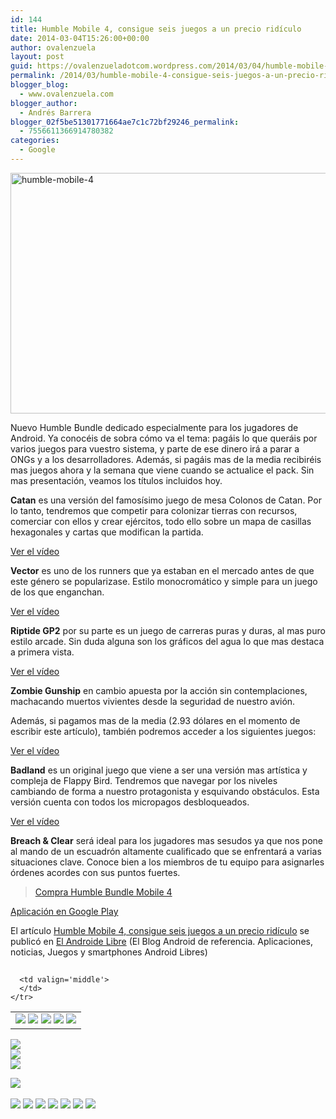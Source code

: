 ```yaml
---
id: 144
title: Humble Mobile 4, consigue seis juegos a un precio ridículo
date: 2014-03-04T15:26:00+00:00
author: ovalenzuela
layout: post
guid: https://ovalenzueladotcom.wordpress.com/2014/03/04/humble-mobile-4-consigue-seis-juegos-a-un-precio-ridiculo
permalink: /2014/03/humble-mobile-4-consigue-seis-juegos-a-un-precio-ridiculo.html
blogger_blog:
  - www.ovalenzuela.com
blogger_author:
  - Andrés Barrera
blogger_02f5be51301771664ae7c1c72bf29246_permalink:
  - 7556611366914780382
categories:
  - Google
---
```

<a href="http://www.elandroidelibre.com/2014/03/humble-mobile-4-consigue-seis-juegos-a-un-precio-ridiculo.html/humble-mobile-4" rel="attachment wp-att-129791"><img class="aligncenter size-large wp-image-129791" alt="humble-mobile-4" src="http://www.elandroidelibre.com/wp-content/uploads/2014/03/humble-mobile-4-680x385.jpg" width="680" height="385" /></a>

Nuevo Humble Bundle dedicado especialmente para los jugadores de Android. Ya conocéis de sobra cómo va el tema: pagáis lo que queráis por varios juegos para vuestro sistema, y parte de ese dinero irá a parar a ONGs y a los desarrolladores. Además, si pagáis mas de la media recibiréis mas juegos ahora y la semana que viene cuando se actualice el pack. Sin mas presentación, veamos los títulos incluidos hoy.

**Catan** es una versión del famosísimo juego de mesa Colonos de Catan. Por lo tanto, tendremos que competir para colonizar tierras con recursos, comerciar con ellos y crear ejércitos, todo ello sobre un mapa de casillas hexagonales y cartas que modifican la partida.

[Ver el vídeo](http://www.elandroidelibre.com/2014/03/humble-mobile-4-consigue-seis-juegos-a-un-precio-ridiculo.html)

**Vector** es uno de los runners que ya estaban en el mercado antes de que este género se popularizase. Estilo monocromático y simple para un juego de los que enganchan.

[Ver el vídeo](http://www.elandroidelibre.com/2014/03/humble-mobile-4-consigue-seis-juegos-a-un-precio-ridiculo.html)

**Riptide GP2** por su parte es un juego de carreras puras y duras, al mas puro estilo arcade. Sin duda alguna son los gráficos del agua lo que mas destaca a primera vista.

[Ver el vídeo](http://www.elandroidelibre.com/2014/03/humble-mobile-4-consigue-seis-juegos-a-un-precio-ridiculo.html)

**Zombie Gunship** en cambio apuesta por la acción sin contemplaciones, machacando muertos vivientes desde la seguridad de nuestro avión.

Además, si pagamos mas de la media (2.93 dólares en el momento de escribir este artículo), también podremos acceder a los siguientes juegos:

[Ver el vídeo](http://www.elandroidelibre.com/2014/03/humble-mobile-4-consigue-seis-juegos-a-un-precio-ridiculo.html)

**Badland** es un original juego que viene a ser una versión mas artística y compleja de Flappy Bird. Tendremos que navegar por los niveles cambiando de forma a nuestro protagonista y esquivando obstáculos. Esta versión cuenta con todos los micropagos desbloqueados.

[Ver el vídeo](http://www.elandroidelibre.com/2014/03/humble-mobile-4-consigue-seis-juegos-a-un-precio-ridiculo.html)

**Breach & Clear** será ideal para los jugadores mas sesudos ya que nos pone al mando de un escuadrón altamente cualificado que se enfrentará a varias situaciones clave. Conoce bien a los miembros de tu equipo para asignarles órdenes acordes con sus puntos fuertes.

> <a href="https://www.humblebundle.com/" target="_blank">Compra Humble Bundle Mobile 4</a>

<a target="_blank" href="https://play.google.com/store/apps/details?id=com.humblebundle.library">Aplicación en Google Play</a>

El artículo [Humble Mobile 4, consigue seis juegos a un precio ridículo](http://www.elandroidelibre.com/2014/03/humble-mobile-4-consigue-seis-juegos-a-un-precio-ridiculo.html) se publicó en [El Androide Libre](http://www.elandroidelibre.com) (El Blog Android de referencia. Aplicaciones, noticias, Juegos y smartphones Android Libres)


<img width="1" height="1" src="http://rss.feedsportal.com/c/34005/f/617036/s/37c89ca5/sc/15/mf.gif" border="0" /> 

<div>
  <table border='0'>
    <tr>
      <td valign='middle'>
        <a href="http://share.feedsportal.com/share/twitter/?u=http%3A%2F%2Fwww.elandroidelibre.com%2F2014%2F03%2Fhumble-mobile-4-consigue-seis-juegos-a-un-precio-ridiculo.html&t=Humble+Mobile+4%2C+consigue+seis+juegos+a+un+precio+rid%C3%ADculo" target="_blank"><img src="http://res3.feedsportal.com/social/twitter.png" border="0" /></a> <a href="http://share.feedsportal.com/share/facebook/?u=http%3A%2F%2Fwww.elandroidelibre.com%2F2014%2F03%2Fhumble-mobile-4-consigue-seis-juegos-a-un-precio-ridiculo.html&t=Humble+Mobile+4%2C+consigue+seis+juegos+a+un+precio+rid%C3%ADculo" target="_blank"><img src="http://res3.feedsportal.com/social/facebook.png" border="0" /></a> <a href="http://share.feedsportal.com/share/linkedin/?u=http%3A%2F%2Fwww.elandroidelibre.com%2F2014%2F03%2Fhumble-mobile-4-consigue-seis-juegos-a-un-precio-ridiculo.html&t=Humble+Mobile+4%2C+consigue+seis+juegos+a+un+precio+rid%C3%ADculo" target="_blank"><img src="http://res3.feedsportal.com/social/linkedin.png" border="0" /></a> <a href="http://share.feedsportal.com/share/gplus/?u=http%3A%2F%2Fwww.elandroidelibre.com%2F2014%2F03%2Fhumble-mobile-4-consigue-seis-juegos-a-un-precio-ridiculo.html&t=Humble+Mobile+4%2C+consigue+seis+juegos+a+un+precio+rid%C3%ADculo" target="_blank"><img src="http://res3.feedsportal.com/social/googleplus.png" border="0" /></a> <a href="http://share.feedsportal.com/share/email/?u=http%3A%2F%2Fwww.elandroidelibre.com%2F2014%2F03%2Fhumble-mobile-4-consigue-seis-juegos-a-un-precio-ridiculo.html&t=Humble+Mobile+4%2C+consigue+seis+juegos+a+un+precio+rid%C3%ADculo" target="_blank"><img src="http://res3.feedsportal.com/social/email.png" border="0" /></a>
      </td>
      
      <td valign='middle'>
      </td>
    </tr>
  </table>
</div>

[<img src="http://da.feedsportal.com/r/187558478755/u/49/f/617036/c/34005/s/37c89ca5/sc/15/rc/1/rc.img" border="0" />](http://da.feedsportal.com/r/187558478755/u/49/f/617036/c/34005/s/37c89ca5/sc/15/rc/1/rc.htm)  
[<img src="http://da.feedsportal.com/r/187558478755/u/49/f/617036/c/34005/s/37c89ca5/sc/15/rc/2/rc.img" border="0" />](http://da.feedsportal.com/r/187558478755/u/49/f/617036/c/34005/s/37c89ca5/sc/15/rc/2/rc.htm)  
[<img src="http://da.feedsportal.com/r/187558478755/u/49/f/617036/c/34005/s/37c89ca5/sc/15/rc/3/rc.img" border="0" />](http://da.feedsportal.com/r/187558478755/u/49/f/617036/c/34005/s/37c89ca5/sc/15/rc/3/rc.htm)

[<img src="http://da.feedsportal.com/r/187558478755/u/49/f/617036/c/34005/s/37c89ca5/a2.img" border="0" />](http://da.feedsportal.com/r/187558478755/u/49/f/617036/c/34005/s/37c89ca5/a2.htm)
<img width="1" height="1" src="http://pi.feedsportal.com/r/187558478755/u/49/f/617036/c/34005/s/37c89ca5/a2t.img" border="0" /> 

<div>
  <a href="http://feeds.feedburner.com/~ff/elandroidelibre?a=Olb2SYh0pxw:5r3LFr0QSUE:ecdYMiMMAMM"><img src="http://feeds.feedburner.com/~ff/elandroidelibre?d=ecdYMiMMAMM" border="0" /></a> <a href="http://feeds.feedburner.com/~ff/elandroidelibre?a=Olb2SYh0pxw:5r3LFr0QSUE:V_sGLiPBpWU"><img src="http://feeds.feedburner.com/~ff/elandroidelibre?i=Olb2SYh0pxw:5r3LFr0QSUE:V_sGLiPBpWU" border="0" /></a> <a href="http://feeds.feedburner.com/~ff/elandroidelibre?a=Olb2SYh0pxw:5r3LFr0QSUE:7Q72WNTAKBA"><img src="http://feeds.feedburner.com/~ff/elandroidelibre?d=7Q72WNTAKBA" border="0" /></a> <a href="http://feeds.feedburner.com/~ff/elandroidelibre?a=Olb2SYh0pxw:5r3LFr0QSUE:dnMXMwOfBR0"><img src="http://feeds.feedburner.com/~ff/elandroidelibre?d=dnMXMwOfBR0" border="0" /></a> <a href="http://feeds.feedburner.com/~ff/elandroidelibre?a=Olb2SYh0pxw:5r3LFr0QSUE:yIl2AUoC8zA"><img src="http://feeds.feedburner.com/~ff/elandroidelibre?d=yIl2AUoC8zA" border="0" /></a> <a href="http://feeds.feedburner.com/~ff/elandroidelibre?a=Olb2SYh0pxw:5r3LFr0QSUE:qj6IDK7rITs"><img src="http://feeds.feedburner.com/~ff/elandroidelibre?d=qj6IDK7rITs" border="0" /></a> <a href="http://feeds.feedburner.com/~ff/elandroidelibre?a=Olb2SYh0pxw:5r3LFr0QSUE:I9og5sOYxJI"><img src="http://feeds.feedburner.com/~ff/elandroidelibre?d=I9og5sOYxJI" border="0" /></a>
</div>

<img src="http://feeds.feedburner.com/~r/elandroidelibre/~4/Olb2SYh0pxw" height="1" width="1" />
